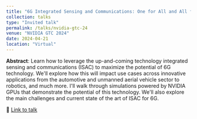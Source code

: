 ```yaml
---
title: "6G Integrated Sensing and Communications: One for All and All for One"
collection: talks
type: "Invited talk"
permalink: /talks/nvidia-gtc-24
venue: "NVIDIA GTC 2024"
date: 2024-04-21
location: "Virtual"
---
```


**Abstract**: Learn how to leverage the up-and-coming technology integrated sensing and communications (ISAC) to maximize the potential of 6G technology. We'll explore how this will impact use cases across innovative applications from the automotive and unmanned aerial vehicle sector to robotics, and much more. I'll walk through simulations powered by NVIDIA GPUs that demonstrate the potential of this technology. We'll also explore the main challenges and current state of the art of ISAC for 6G.

🔗 [Link to talk](https://www.nvidia.com/gtc/session-catalog/?search=&search.pnetworkingp=1699468466975001x7Y4&search.pnetworkingp=1699468466975002xuFW&search.pnetworkingp=1699468466976002xTsz&search.pnetworkingp=1699468466976003xZWJ&search.pnetworkingp=1699468466976005xPAM#/session/1695845141694001RjWI)
